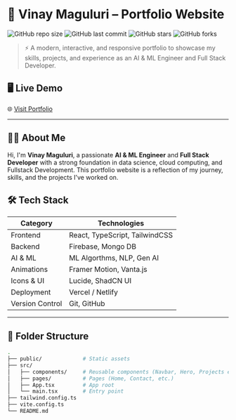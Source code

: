 # 🚀 Vinay Maguluri – Portfolio Website

![GitHub repo size](https://img.shields.io/github/repo-size/Viinay7/VinayProtfolio)
![GitHub last commit](https://img.shields.io/github/last-commit/Viinay7/VinayProtfolio)
![GitHub stars](https://img.shields.io/github/stars/Viinay7/VinayProtfolio?style=social)
![GitHub forks](https://img.shields.io/github/forks/Viinay7/VinayProtfolio?style=social)

> ⚡ A modern, interactive, and responsive portfolio to showcase my skills, projects, and experience as an AI & ML Engineer and Full Stack Developer.

## 🖥️ Live Demo

🌐 [Visit Portfolio](https://vinay-protfolio.vercel.app/)  


---

## 👨‍💻 About Me

Hi, I'm **Vinay Maguluri**, a passionate **AI & ML Engineer** and **Full Stack Developer** with a strong foundation in data science, cloud computing, and Fullstack Development. This portfolio website is a reflection of my journey, skills, and the projects I’ve worked on.


## 🛠️ Tech Stack

| Category        | Technologies |
|----------------|--------------|
| Frontend       | React, TypeScript, TailwindCSS |
| Backend        | Firebase, Mongo DB |
| AI & ML        | ML Algorthms, NLP, Gen AI |
| Animations     | Framer Motion, Vanta.js |
| Icons & UI     | Lucide, ShadCN UI |
| Deployment     | Vercel / Netlify |
| Version Control| Git, GitHub |

---

## 📂 Folder Structure

```bash
.
├── public/             # Static assets
├── src/
│   ├── components/     # Reusable components (Navbar, Hero, Projects etc.)
│   ├── pages/          # Pages (Home, Contact, etc.)
│   ├── App.tsx         # App root
│   └── main.tsx        # Entry point
├── tailwind.config.ts
├── vite.config.ts
└── README.md
